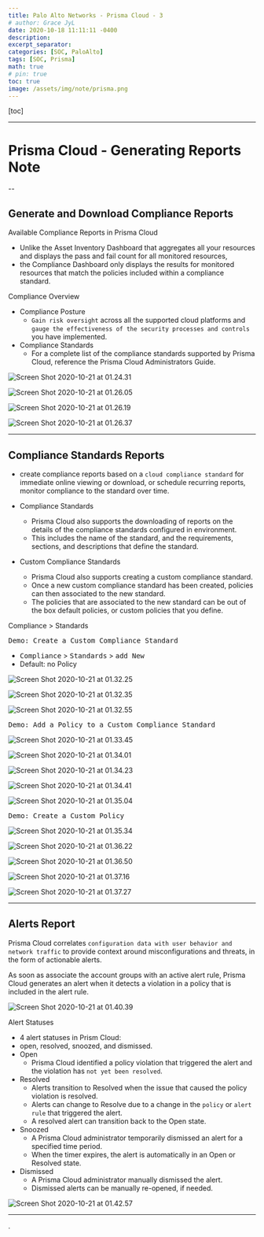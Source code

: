 ```yaml
---
title: Palo Alto Networks - Prisma Cloud - 3
# author: Grace JyL
date: 2020-10-18 11:11:11 -0400
description:
excerpt_separator:
categories: [SOC, PaloAlto]
tags: [SOC, Prisma]
math: true
# pin: true
toc: true
image: /assets/img/note/prisma.png
---
```


[toc]

---

# Prisma Cloud - Generating Reports Note

--

## Generate and Download Compliance Reports

Available Compliance Reports in Prisma Cloud
- Unlike the Asset Inventory Dashboard that aggregates all your resources and displays the pass and fail count for all monitored resources,
- the Compliance Dashboard only displays the results for monitored resources that match the policies included within a compliance standard.


Compliance Overview
- Compliance Posture
  - `Gain risk oversight` across all the supported cloud platforms and `gauge the effectiveness of the security processes and controls` you have implemented.
- Compliance Standards
  - For a complete list of the compliance standards supported by Prisma Cloud, reference the Prisma Cloud Administrators Guide.


![Screen Shot 2020-10-21 at 01.24.31](https://i.imgur.com/PUhANEC.png)

![Screen Shot 2020-10-21 at 01.26.05](https://i.imgur.com/tRDmFT4.png)

![Screen Shot 2020-10-21 at 01.26.19](https://i.imgur.com/CeeyT6H.png)

![Screen Shot 2020-10-21 at 01.26.37](https://i.imgur.com/XlKSoKJ.png)

---

## Compliance Standards Reports

- create compliance reports based on a `cloud compliance standard` for immediate online viewing or download, or schedule recurring reports, monitor compliance to the standard over time.

- Compliance Standards
  - Prisma Cloud also supports the downloading of reports on the details of the compliance standards configured in environment.
  - This includes the name of the standard, and the requirements, sections, and descriptions that define the standard.

- Custom Compliance Standards
    - Prisma Cloud also supports creating a custom compliance standard.
    - Once a new custom compliance standard has been created, policies can then associated to the new standard.
    - The policies that are associated to the new standard can be out of the box default policies, or custom policies that you define.

Compliance > Standards

<kbd>Demo: Create a Custom Compliance Standard</kbd>
- <kbd>Compliance</kbd> > <kbd>Standards</kbd> > <kbd>add New</kbd>
- Default: no Policy

![Screen Shot 2020-10-21 at 01.32.25](https://i.imgur.com/r6QWSa2.png)

![Screen Shot 2020-10-21 at 01.32.35](https://i.imgur.com/P271Joo.png)

![Screen Shot 2020-10-21 at 01.32.55](https://i.imgur.com/XldktU3.png)


<kbd>Demo: Add a Policy to a Custom Compliance Standard</kbd>

![Screen Shot 2020-10-21 at 01.33.45](https://i.imgur.com/ULPGpRt.png)

![Screen Shot 2020-10-21 at 01.34.01](https://i.imgur.com/L4vG3eI.png)

![Screen Shot 2020-10-21 at 01.34.23](https://i.imgur.com/bKnjAAY.png)

![Screen Shot 2020-10-21 at 01.34.41](https://i.imgur.com/XZLzD44.png)


![Screen Shot 2020-10-21 at 01.35.04](https://i.imgur.com/a1fybHs.png)


<kbd>Demo: Create a Custom Policy</kbd>


![Screen Shot 2020-10-21 at 01.35.34](https://i.imgur.com/aMk6dJG.png)

![Screen Shot 2020-10-21 at 01.36.22](https://i.imgur.com/OEmeUz0.png)

![Screen Shot 2020-10-21 at 01.36.50](https://i.imgur.com/6vOtq6m.png)

![Screen Shot 2020-10-21 at 01.37.16](https://i.imgur.com/1Icbn2J.png)

![Screen Shot 2020-10-21 at 01.37.27](https://i.imgur.com/YZqkI1h.png)

---

## Alerts Report

Prisma Cloud correlates `configuration data with user behavior and network traffic` to provide context around misconfigurations and threats, in the form of actionable alerts.

As soon as associate the account groups with an active alert rule, Prisma Cloud generates an alert when it detects a violation in a policy that is included in the alert rule.


![Screen Shot 2020-10-21 at 01.40.39](https://i.imgur.com/YSy1bKo.png)

Alert Statuses
- 4 alert statuses in Prism Cloud:
- open, resolved, snoozed, and dismissed.
- Open
  - Prisma Cloud identified a policy violation that triggered the alert and the violation has `not yet been resolved`.
- Resolved
  - Alerts transition to Resolved when the issue that caused the policy violation is resolved.
  - Alerts can change to Resolve due to a change in the `policy` or `alert rule` that triggered the alert.
  - A resolved alert can transition back to the Open state.
- Snoozed
  - A Prisma Cloud administrator temporarily dismissed an alert for a specified time period.
  - When the timer expires, the alert is automatically in an Open or Resolved state.
- Dismissed
  - A Prisma Cloud administrator manually dismissed the alert.
  - Dismissed alerts can be manually re-opened, if needed.

![Screen Shot 2020-10-21 at 01.42.57](https://i.imgur.com/scUCwE0.jpg)


---





















.
